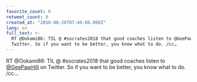 ```yaml
---
favorite_count: 0
retweet_count: 0
created_at: "2018-08-26T07:46:06.000Z"
lang: en
full_text: >-
  RT @Ookami86: TIL @ #socrates2018 that good coaches listen to @GeePawHill on
  Twitter. So if you want to be better, you know what to do. /cc…
---
```


RT @Ookami86: TIL @ #socrates2018 that good coaches listen to
[@GeePawHill](https://twitter.com/GeePawHill) on Twitter. So if you want to be
better, you know what to do. /cc…
